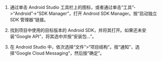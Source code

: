 1. 通过单击 Android Studio 工具栏上的图标，或者通过单击“工具”->“Android”->“SDK Manager”，打开 Android SDK Manager。按“启动独立 SDK 管理器”链接。

2. 找到项目中使用的目标版本的 Android SDK，并将其打开。如果还未安装“Google API”，将其选中并按“安装包...”。

3. 在 Android Studio 中，依次选择“文件”>“项目结构”。按“通知”，选择“Google Cloud Messaging”，然后按“确定”。

<!--
3. Open **AndroidManifest.xml** and add this tag to the *application* tag.

        <meta-data android:name="com.google.android.gms.version"
            android:value="@integer/google_play_services_version" />
-->

<!---HONumber=Mooncake_0919_2016-->